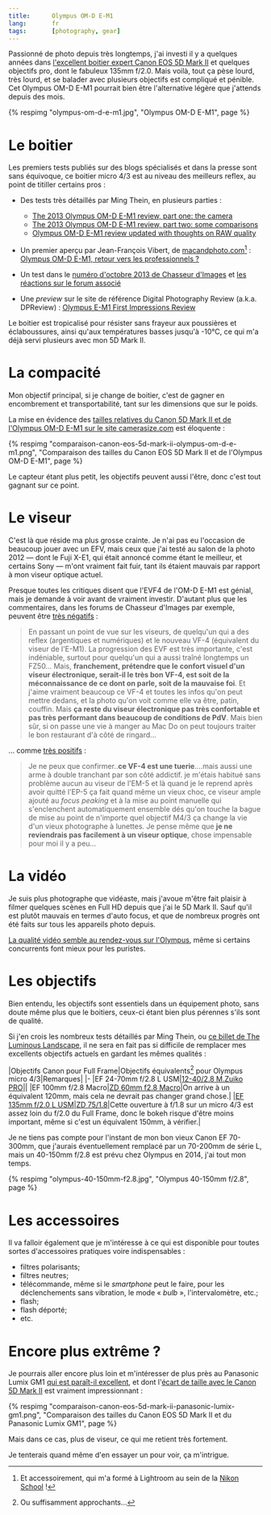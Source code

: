 ```yaml
---
title:      Olympus OM-D E-M1
lang:       fr
tags:       [photography, gear]
---
```


Passionné de photo depuis très longtemps, j'ai investi il y a quelques années dans [l'excellent boitier expert Canon EOS 5D Mark II](http://www.naturepixel.com/canon_5d_mk2_caracteristiques_essais_photos.htm) et quelques objectifs pro, dont le fabuleux 135mm f/2.0. Mais voilà, tout ça pèse lourd, très lourd, et se balader avec plusieurs objectifs est compliqué et pénible. Cet Olympus OM-D E-M1 pourrait bien être l'alternative légère que j'attends depuis des mois.

{% respimg "olympus-om-d-e-m1.jpg", "Olympus OM-D E-M1", page %}

# Le boitier

Les premiers tests publiés sur des blogs spécialisés et dans la presse sont sans équivoque, ce boitier micro 4/3 est au niveau des meilleurs reflex, au point de titiller certains pros :

- Des tests très détaillés par Ming Thein, en plusieurs parties :
    - [The 2013 Olympus OM-D E-M1 review, part one: the camera](http://blog.mingthein.com/2013/09/10/olympus-om-d-e-m1-review-1/)
    - [The 2013 Olympus OM-D E-M1 review, part two: some comparisons](http://blog.mingthein.com/2013/09/11/the-2013-olympus-om-d-e-m1-review-2/)
    - [Olympus OM-D E-M1 review updated with thoughts on RAW quality](http://blog.mingthein.com/2013/09/18/olympus-om-d-e-m1-review-updated-with-thoughts-on-raw-quality/)

- Un premier aperçu par Jean-François Vibert, de [macandphoto.com](http://www.macandphoto.com/)[^1] : [Olympus OM-D E-M1, retour vers les professionnels ?](http://www.macandphoto.com/2013/09/olympus-om-d-em-1-le-retour-vers-les-pro-.html)
- Un test dans le [numéro d'octobre 2013 de Chasseur d'Images](http://www.chassimages.com/index.php?mact=News,cntnt01,detail,0&cntnt01articleid=103&cntnt01returnid=58) et [les réactions sur le forum associé](http://www.chassimages.com/forum/index.php/topic,192711.0.html)
- Une *preview* sur le site de référence Digital Photography Review (a.k.a. DPReview) : [Olympus E-M1 First Impressions Review](http://www.dpreview.com/previews/olympus-om-d-e-m1/)

Le boitier est tropicalisé pour résister sans frayeur aux poussières et éclaboussures, ainsi qu'aux températures basses jusqu'à -10°C, ce qui m'a déjà servi plusieurs avec mon 5D Mark II.

# La compacité

Mon objectif principal, si je change de boitier, c'est de gagner en encombrement et transportabilité, tant sur les dimensions que sur le poids.

La mise en évidence des [tailles relatives du Canon 5D Mark II et de l'Olympus OM-D E-M1 sur le site camerasize.com](http://camerasize.com/compare/#482,192) est éloquente :

{% respimg "comparaison-canon-eos-5d-mark-ii-olympus-om-d-e-m1.png", "Comparaison des tailles du Canon EOS 5D Mark II et de l'Olympus OM-D E-M1", page %}

Le capteur étant plus petit, les objectifs peuvent aussi l'être, donc c'est tout gagnant sur ce point.

# Le viseur

C'est là que réside ma plus grosse crainte. Je n'ai pas eu l'occasion de beaucoup jouer avec un EFV, mais ceux que j'ai testé au salon de la photo 2012 — dont le Fuji X-E1, qui était annoncé comme étant le meilleur, et certains Sony — m'ont vraiment fait fuir, tant ils étaient mauvais par rapport à mon viseur optique actuel.

Presque toutes les critiques disent que l'EVF4 de l'OM-D E-M1 est génial, mais je demande à voir avant de vraiment investir. D'autant plus que les commentaires, dans les forums de Chasseur d'Images par exemple, peuvent être [très négatifs](http://www.chassimages.com/forum/index.php/topic,192711.msg4164695.html#msg4164695) :

> En passant un point de vue sur les viseurs, de quelqu'un qui a des reflex (argentiques et numériques) et le nouveau VF-4 (équivalent du viseur de l'E-M1). La progression des EVF est très importante, c'est indéniable, surtout pour quelqu'un qui a aussi traîné longtemps un FZ50… Mais, **franchement, prétendre que le confort visuel d'un viseur électronique, serait-il le très bon VF-4, est soit de la méconnaissance de ce dont on parle, soit de la mauvaise foi**. Et j'aime vraiment beaucoup ce VF-4 et toutes les infos qu'on peut mettre dedans, et la photo qu'on voit comme elle va être, patin, couffin. Mais **ça reste du viseur électronique pas très confortable et pas très performant dans beaucoup de conditions de PdV**. Mais bien sûr, si on passe une vie à manger au Mac Do on peut toujours traiter le bon restaurant d'à côté de ringard…

… comme [très positifs](http://www.chassimages.com/forum/index.php/topic,192711.msg4175016.html#msg4175016) :

> Je ne peux que confirmer..**ce VF-4 est une tuerie**….mais aussi une arme à double tranchant par son côté addictif. je m'étais habitué sans problème aucun au viseur de l'EM-5 et là quand je le reprend après avoir quitté l'EP-5 ça fait quand même un vieux choc, ce viseur ample ajouté au *focus peaking* et à la mise au point manuelle qui s'enclenchent automatiquement ensemble dés qu'on touche la bague de mise au point de n'importe quel objectif M4/3 ça change la vie d'un vieux photographe à lunettes. Je pense même que **je ne reviendrais pas facilement à un viseur optique**, chose impensable pour moi il y a peu…

# La vidéo

Je suis plus photographe que vidéaste, mais j'avoue m'être fait plaisir à filmer quelques scènes en Full HD depuis que j'ai le 5D Mark II. Sauf qu'il est plutôt mauvais en termes d'auto focus, et que de nombreux progrès ont été faits sur tous les appareils photo depuis.

[La qualité vidéo semble au rendez-vous sur l'Olympus](https://www.flickr.com/photos/terakopian/9728785773/), même si certains concurrents font mieux pour les puristes.

# Les objectifs

Bien entendu, les objectifs sont essentiels dans un équipement photo, sans doute même plus que le boitiers, ceux-ci étant bien plus pérennes s'ils sont de qualité.

Si j'en crois les nombreux tests détaillés par Ming Thein, ou [ce billet de The Luminous Landscape](http://www.luminous-landscape.com/reviews/lenses/one_upon_a_time.shtml), il ne sera en fait pas si difficile de remplacer mes excellents objectifs actuels en gardant les mêmes qualités :

|Objectifs Canon pour Full Frame|Objectifs équivalents[^2] pour Olympus micro 4/3|Remarques|
|-
|EF 24-70mm f/2.8 L USM|[12-40/2.8 M.Zuiko PRO](http://blog.mingthein.com/2013/09/13/lens-review-the-olympus-12-40/)||
|EF 100mm f/2.8 Macro|[ZD 60mm f2.8 Macro](http://blog.mingthein.com/2012/09/21/olympus-60-2-8-macro/)|On arrive à un équivalent 120mm, mais cela ne devrait pas changer grand chose.|
|[EF 135mm f/2.0 L USM](http://www.naturepixel.com/canon_ef_135mm_f2,0_l_essai_photo_5d_mark2.htm)|[ZD 75/1.8](http://blog.mingthein.com/2012/07/22/review-the-olympus-zd-751-8-for-micro-four-thirds/)|Cette ouverture à f/1.8 sur un micro 4/3 est assez loin du f/2.0 du Full Frame, donc le bokeh risque d'être moins important, même si c'est un équivalent 150mm, à vérifier.|

Je ne tiens pas compte pour l'instant de mon bon vieux Canon EF 70-300mm, que j'aurais éventuellement remplacé par un 70-200mm de série L, mais un 40-150mm f/2.8 est prévu chez Olympus en 2014, j'ai tout mon temps.


{% respimg "olympus-40-150mm-f2.8.jpg", "Olympus 40-150mm f/2.8", page %}

# Les accessoires

Il va falloir également que je m'intéresse à ce qui est disponible pour toutes sortes d'accessoires pratiques voire indispensables :

- filtres polarisants;
- filtres neutres;
- télécommande, même si le *smartphone* peut le faire, pour les déclenchements sans vibration, le mode « *bulb* », l'intervalomètre, etc.;
- flash;
- flash déporté;
- etc.

# Encore plus extrême ?

Je pourrais aller encore plus loin et m'intéresser de plus près au Panasonic Lumix GM1 [qui est paraît-il excellent](http://www.expertreviews.co.uk/digital-cameras/1303702/panasonic-lumix-dmc-gm1), et dont l'[écart de taille avec le Canon 5D Mark II](http://camerasize.com/compare/#192,491) est vraiment impressionnant :

{% respimg "comparaison-canon-eos-5d-mark-ii-panasonic-lumix-gm1.png", "Comparaison des tailles du Canon EOS 5D Mark II et du Panasonic Lumix GM1", page %}

Mais dans ce cas, plus de viseur, ce qui me retient très fortement.

Je tenterais quand même d'en essayer un pour voir, ça m'intrigue.

[^1]: Et accessoirement, qui m'a formé à Lightroom au sein de la [Nikon School](http://www.nikon-school.fr/) !

[^2]: Ou suffisamment approchants…
